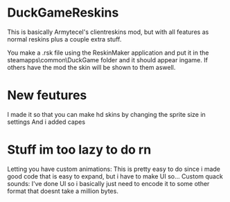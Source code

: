 # DuckGameReskins
This is basically Armytecel's clientreskins mod, but with all features as normal reskins plus a couple extra stuff.

You make a .rsk file using the ReskinMaker application and put it in the steamapps\common\DuckGame folder and it should appear ingame.
If others have the mod the skin will be shown to them aswell.

# New feutures
I made it so that you can make hd skins by changing the sprite size in settings
And i added capes

# Stuff im too lazy to do rn
Letting you have custom animations: This is pretty easy to do since i made good code that is easy to expand, but i have to make UI so...
Custom quack sounds: I've done UI so i basically just need to encode it to some other format that doesnt take a million bytes.
